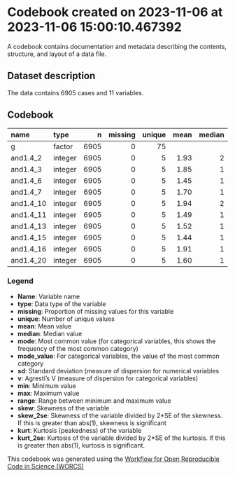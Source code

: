 Codebook created on 2023-11-06 at 2023-11-06 15:00:10.467392
================

A codebook contains documentation and metadata describing the contents,
structure, and layout of a data file.

## Dataset description

The data contains 6905 cases and 11 variables.

## Codebook

| name      | type    |    n | missing | unique | mean | median | mode | mode_value  |   sd |    v | min | max | range | skew | skew_2se |  kurt | kurt_2se |
|:----------|:--------|-----:|--------:|-------:|-----:|-------:|-----:|:------------|-----:|-----:|----:|----:|------:|-----:|---------:|------:|---------:|
| g         | factor  | 6905 |       0 |     75 |      |        |  339 | mturk_india |      | 0.98 |     |     |       |      |          |       |          |
| and1.4_2  | integer | 6905 |       0 |      5 | 1.93 |      2 |    2 |             | 1.10 |      |   1 |   5 |     4 | 1.05 |    17.77 |  0.18 |     1.51 |
| and1.4_3  | integer | 6905 |       0 |      5 | 1.85 |      1 |    1 |             | 1.10 |      |   1 |   5 |     4 | 1.15 |    19.45 |  0.34 |     2.88 |
| and1.4_6  | integer | 6905 |       0 |      5 | 1.45 |      1 |    1 |             | 0.86 |      |   1 |   5 |     4 | 2.04 |    34.60 |  3.59 |    30.44 |
| and1.4_7  | integer | 6905 |       0 |      5 | 1.70 |      1 |    1 |             | 1.02 |      |   1 |   5 |     4 | 1.43 |    24.21 |  1.20 |    10.22 |
| and1.4_10 | integer | 6905 |       0 |      5 | 1.94 |      2 |    2 |             | 1.14 |      |   1 |   5 |     4 | 1.01 |    17.16 | -0.01 |    -0.09 |
| and1.4_11 | integer | 6905 |       0 |      5 | 1.49 |      1 |    1 |             | 0.90 |      |   1 |   5 |     4 | 1.95 |    33.15 |  3.25 |    27.57 |
| and1.4_13 | integer | 6905 |       0 |      5 | 1.52 |      1 |    1 |             | 0.95 |      |   1 |   5 |     4 | 1.89 |    32.13 |  2.83 |    23.99 |
| and1.4_15 | integer | 6905 |       0 |      5 | 1.44 |      1 |    1 |             | 0.85 |      |   1 |   5 |     4 | 2.01 |    34.18 |  3.53 |    29.95 |
| and1.4_16 | integer | 6905 |       0 |      5 | 1.91 |      1 |    1 |             | 1.13 |      |   1 |   5 |     4 | 1.05 |    17.78 |  0.07 |     0.56 |
| and1.4_20 | integer | 6905 |       0 |      5 | 1.60 |      1 |    1 |             | 0.98 |      |   1 |   5 |     4 | 1.65 |    28.01 |  1.91 |    16.19 |

### Legend

- **Name**: Variable name
- **type**: Data type of the variable
- **missing**: Proportion of missing values for this variable
- **unique**: Number of unique values
- **mean**: Mean value
- **median**: Median value
- **mode**: Most common value (for categorical variables, this shows the
  frequency of the most common category)
- **mode_value**: For categorical variables, the value of the most
  common category
- **sd**: Standard deviation (measure of dispersion for numerical
  variables
- **v**: Agresti’s V (measure of dispersion for categorical variables)
- **min**: Minimum value
- **max**: Maximum value
- **range**: Range between minimum and maximum value
- **skew**: Skewness of the variable
- **skew_2se**: Skewness of the variable divided by 2\*SE of the
  skewness. If this is greater than abs(1), skewness is significant
- **kurt**: Kurtosis (peakedness) of the variable
- **kurt_2se**: Kurtosis of the variable divided by 2\*SE of the
  kurtosis. If this is greater than abs(1), kurtosis is significant.

This codebook was generated using the [Workflow for Open Reproducible
Code in Science (WORCS)](https://osf.io/zcvbs/)

